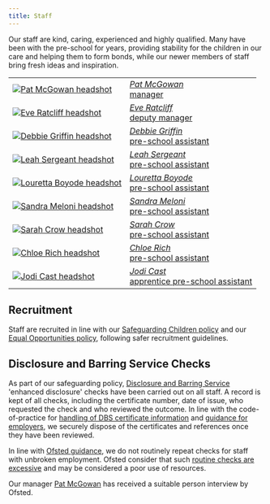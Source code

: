 ```yaml
---
title: Staff
---
```


Our staff are kind, caring, experienced and highly qualified. Many have been with the pre-school
for years, providing stability for the children in our care and helping them to form bonds, while
our newer members of staff bring fresh ideas and inspiration.


<table class="staff_list">
	<tr>
		<td>
			<a href="/staff/pat_mcgowan.html">
				<img src="/images/staff/plain_background/Pat_McGowan-200px.JPG" alt="Pat McGowan headshot" />
			</a>
		</td>
		<td>
			<em><a href="/staff/pat_mcgowan.html">Pat McGowan</a></em>
			<br />
			<a href="/staff/20131223-Job_Description-Pre-school_Manager.pdf">manager</a>
		</td>
	</tr>
	<tr>
		<td>
			<a href="/staff/eve_ratcliff.html">
				<img src="/images/staff/plain_background/Eve_Ratcliff-200px.JPG" alt="Eve Ratcliff headshot" />
			</a>
		</td>
		<td>
			<em><a href="/staff/eve_ratcliff.html">Eve Ratcliff</a></em>
			<br />
			<a href="/staff/20140104-Job_Description-Pre-school_Deputy_Manager.pdf">deputy manager</a>
		</td>
	</tr>
	<tr>
		<td>
			<a href="/staff/debbie_griffin.html">
				<img src="/images/staff/plain_background/Debbie_Griffin-200px.JPG" alt="Debbie Griffin headshot" />
			</a>
		</td>
		<td>
			<em><a href="/staff/debbie_griffin.html">Debbie Griffin</a></em>
			<br />
			<a href="/staff/20131111-Job_Description-Pre-school_Assistant.pdf">pre-school assistant</a>
		</td>
	</tr>
	<tr>
		<td>
			<a href="/staff/leah_sergeant.html">
				<img src="/images/staff/plain_background/Leah_Sergeant-200px.JPG" alt="Leah Sergeant headshot" />
			</a>
		</td>
		<td>
			<em><a href="/staff/leah_sergeant.html">Leah Sergeant</a></em>
			<br />
			<a href="/staff/20131111-Job_Description-Pre-school_Assistant.pdf">pre-school assistant</a>
		</td>
	</tr>
	<tr>
		<td>
			<a href="/staff/louretta_boyode.html">
				<img src="/images/staff/plain_background/Louretta_Boyode-200px.JPG" alt="Louretta Boyode headshot" />
			</a>
		</td>
		<td>
			<em><a href="/staff/louretta_boyode.html">Louretta Boyode</a></em>
			<br />
			<a href="/staff/20131111-Job_Description-Pre-school_Assistant.pdf">pre-school assistant</a>
		</td>
	</tr>
	<tr>
		<td>
			<a href="/staff/sandra_meloni.html">
				<img src="/images/staff/plain_background/Sandra_Meloni-200px.JPG" alt="Sandra Meloni headshot" />
			</a>
		</td>
		<td>
			<em><a href="/staff/sandra_meloni.html">Sandra Meloni</a></em>
			<br />
			<a href="/staff/20131111-Job_Description-Pre-school_Assistant.pdf">pre-school assistant</a>
		</td>
	</tr>
	<tr>
		<td>
			<a href="/staff/sarah_crow.html">
				<img src="/images/staff/plain_background/Sarah_Crow-200px.JPG" alt="Sarah Crow headshot" />
			</a>
		</td>
		<td>
			<em><a href="/staff/sarah_crow.html">Sarah Crow</a></em>
			<br />
			<a href="/staff/20131111-Job_Description-Pre-school_Assistant.pdf">pre-school assistant</a>
		</td>
	</tr>
	<tr>
		<td>
			<a href="/staff/chloe_rich.html">
				<img src="/images/staff/plain_background/Chloe_Rich-200px.JPG" alt="Chloe Rich headshot" />
			</a>
		</td>
		<td>
			<em><a href="/staff/chloe_rich.html">Chloe Rich</a></em>
			<br />
			<a href="/staff/20131111-Job_Description-Pre-school_Assistant.pdf">pre-school assistant</a>
		</td>
	</tr>
	<tr>
		<td>
			<a href="/staff/jodi_cast.html">
				<img src="/images/staff/plain_background/Jodi_Cast-200px.JPG" alt="Jodi Cast headshot" />
			</a>
		</td>
		<td>
			<em><a href="/staff/jodi_cast.html">Jodi Cast</a></em>
			<br />
			<a href="/staff/20130809-Job_Description-Apprentice_Pre-school_Assistant.pdf">apprentice pre-school assistant</a>
		</td>
	</tr>
</table>


## Recruitment ##
Staff are recruited in line with our [Safeguarding Children policy](/policies/safeguarding_children.html) 
and our [Equal Opportunities policy](/policies/equal_opportunities.html), following safer recruitment
guidelines.

## Disclosure and Barring Service Checks ##
As part of our safeguarding policy,
[Disclosure and Barring Service](https://www.gov.uk/disclosure-barring-service-check/contact-disclosure-and-barring-service)
'enhanced disclosure' checks have been carried out on all staff. A record is kept of all checks, including the
certificate number, date of issue, who requested the check and who reviewed the outcome. In line with the code-of-practice for 
[handling of DBS certificate information](https://www.gov.uk/government/publications/handling-of-dbs-certificate-information)
and [guidance for employers](https://www.gov.uk/dbs-check-requests-guidance-for-employers), 
we securely dispose of the certificates and references once they have been reviewed.

In line with
[Ofsted guidance](http://www.ofsted.gov.uk/resources/factsheet-childcare-disclosure-and-barring-service-dbs-checks-for-those-providers-who-register-ofste),
we do not routinely repeat checks for staff with unbroken employment. Ofsted consider that such
[routine checks are excessive](http://www.ofsted.gov.uk/schools/for-schools/safeguarding-children#SGAll_8) and may be considered
a poor use of resources.

Our manager [Pat McGowan](/staff/pat_mcgowan.html) has received a suitable person interview by Ofsted.


